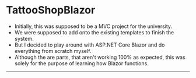 # TattooShopBlazor
- Initially, this was supposed to be a MVC project for the university.<br />
- We were supposed to add onto the existing templates to finish the system.<br />
- But I decided to play around with ASP.NET Core Blazor and do everything from scratch myself.<br />
- Although the are parts, that aren't working 100% as expected, this was solely for the purpose of learning how Blazor functions.
-----------
